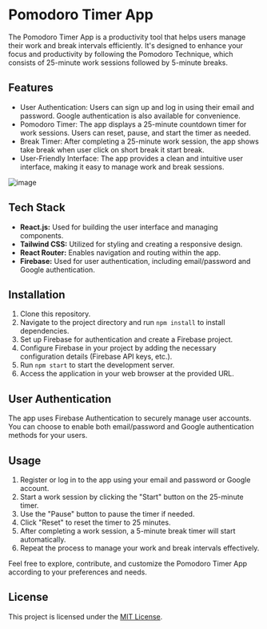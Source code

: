 # Pomodoro Timer App

The Pomodoro Timer App is a productivity tool that helps users manage their work and break intervals efficiently. It's designed to enhance your focus and productivity by following the Pomodoro Technique, which consists of 25-minute work sessions followed by 5-minute breaks.

## Features

- User Authentication: Users can sign up and log in using their email and password. Google authentication is also available for convenience.
- Pomodoro Timer: The app displays a 25-minute countdown timer for work sessions. Users can reset, pause, and start the timer as needed.
- Break Timer: After completing a 25-minute work session, the app  shows take break when user click on short break it start break.
- User-Friendly Interface: The app provides a clean and intuitive user interface, making it easy to manage work and break sessions.

![image](https://github.com/subramaneshwar/pomodoroapp/assets/42493880/2a9a5071-d6ae-41ec-949f-1ca1c88cf294)



## Tech Stack

- **React.js:** Used for building the user interface and managing components.
- **Tailwind CSS:** Utilized for styling and creating a responsive design.
- **React Router:** Enables navigation and routing within the app.
- **Firebase:** Used for user authentication, including email/password and Google authentication.

## Installation

1. Clone this repository.
2. Navigate to the project directory and run `npm install` to install dependencies.
3. Set up Firebase for authentication and create a Firebase project.
4. Configure Firebase in your project by adding the necessary configuration details (Firebase API keys, etc.).
5. Run `npm start` to start the development server.
6. Access the application in your web browser at the provided URL.

## User Authentication

The app uses Firebase Authentication to securely manage user accounts. You can choose to enable both email/password and Google authentication methods for your users.

## Usage

1. Register or log in to the app using your email and password or Google account.
2. Start a work session by clicking the "Start" button on the 25-minute timer.
3. Use the "Pause" button to pause the timer if needed.
4. Click "Reset" to reset the timer to 25 minutes.
5. After completing a work session, a 5-minute break timer will start automatically.
6. Repeat the process to manage your work and break intervals effectively.

Feel free to explore, contribute, and customize the Pomodoro Timer App according to your preferences and needs.

## License

This project is licensed under the [MIT License](LICENSE).


